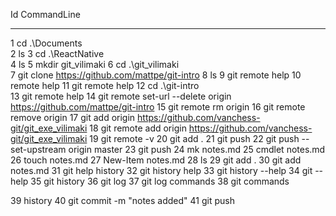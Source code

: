 Id CommandLine
  -- -----------
1 cd .\Documents\
2 ls
3 cd .\ReactNative\
4 ls
5 mkdir git_vilimaki
6 cd .\git_vilimaki\
7 git clone https://github.com/mattpe/git-intro
8 ls
9 git remote help
10 remote help
11 git remote help
12 cd .\git-intro\
13 git remote help
14 git remote set-url --delete origin https://github.com/mattpe/git-intro
15 git remote rm origin
16 git remote remove origin
17 git add origin https://github.com/vanchess-git/git_exe_vilimaki
18 git remote add origin https://github.com/vanchess-git/git_exe_vilimaki
19 git remote -v
20 git add .
21 git push
22 git push --set-upstream origin master
23 git push
24 mk notes.md
25 cmdlet notes.md
26 touch notes.md
27 New-Item notes.md
28 ls
29 git add .
30 git add notes.md
31 git help history
32 git history help
33 git history --help
34 git --help
35 git history
36 git log
37 git log commands
38 git commands

39 history
40 git commit -m "notes added"
41 git push

